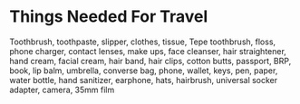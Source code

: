 # Things Needed For Travel

Toothbrush, toothpaste, slipper, clothes, tissue, Tepe toothbrush, floss,
phone charger, contact lenses, make ups, face cleanser, hair straightener,
hand cream, facial cream, hair band, hair clips, cotton butts, passport, BRP,
book, lip balm, umbrella, converse bag, phone, wallet, keys, pen, paper, water
bottle, hand sanitizer, earphone, hats, hairbrush, universal socker adapter,
camera, 35mm film
